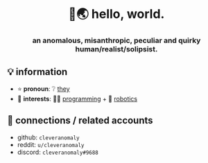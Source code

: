 <h1 align="center">👋🌏 hello, world.</h1>
<h3 align="center"><strong>an anomalous, misanthropic, peculiar and quirky human/realist/solipsist.</strong></h3>

<h2>💡 information</h2>
<ul>
  <li>⭐ <strong>pronoun</strong>: ❔ <u>they</u></li>
  <li>🎯 <strong>interests</strong>: 👩‍💻 <u>programming</u> + 🤖 <u>robotics</u></li>
</ul>

<h2>🔗 connections / related accounts</h2>
<ul>
  <li>github: <code>cleveranomaly</code></li>
  <li>reddit: <code>u/cleveranomaly</code></li>
  <li>discord: <code>cleveranomaly#9688</code></li>
</ul>

